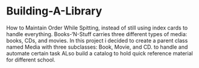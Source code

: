 # Building-A-Library
How to Maintain Order While Spitting, instead of still using index cards to handle everything. Books-‘N-Stuff carries three different types of media: books, CDs, and movies. In this project i decided to create a parent class named Media with three subclasses: Book, Movie, and CD. to handle and automate certain task
ALso build a catalog to hold quick reference material for different school.
